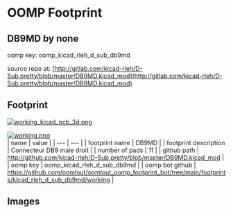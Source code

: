 # OOMP Footprint  
## DB9MD  by none  
  
oomp key: oomp_kicad_rleh_d_sub_db9md  
  
source repo at: [http://gitlab.com/kicad-rleh/D-Sub.pretty/blob/master/DB9MD.kicad_mod](http://gitlab.com/kicad-rleh/D-Sub.pretty/blob/master/DB9MD.kicad_mod)  
## Footprint  
  
[![working_kicad_pcb_3d.png](working_kicad_pcb_3d_600.png)](working_kicad_pcb_3d.png)  
  
[![working.png](working_600.png)](working.png)  
| name | value | 
| --- | --- | 
| footprint name | DB9MD | 
| footprint description | Connecteur DB9 male droit | 
| number of pads | 11 | 
| github path | http://github.com/kicad-rleh/D-Sub.pretty/blob/master/DB9MD.kicad_mod | 
| oomp key | oomp_kicad_rleh_d_sub_db9md | 
| oomp bot github | https://github.com/oomlout/oomlout_oomp_footprint_bot/tree/main/footprints/kicad_rleh_d_sub_db9md/working | 
## Images  
